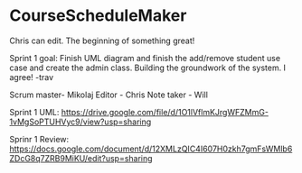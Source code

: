 # CourseScheduleMaker
Chris can edit.
The beginning of something great!

Sprint 1 goal: Finish UML diagram and finish the add/remove student use case and create the admin class. Building the groundwork of the system.
I agree! -trav

Scrum master- Mikolaj
Editor - Chris
Note taker - Will

Sprint 1 UML: https://drive.google.com/file/d/1O1lVflmKJrgWFZMmG-1vMgSoPTUHVyc9/view?usp=sharing

Sprinr 1 Review: https://docs.google.com/document/d/12XMLzQIC4I607H0zkh7gmFsWMlb6ZDcG8q7ZRB9MiKU/edit?usp=sharing

